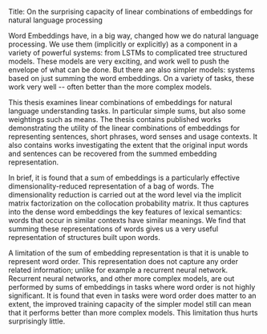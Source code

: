 Title: On the surprising capacity of linear combinations of embeddings for natural language processing

Word Embeddings have, in a big way, changed how we do natural language processing.
We use them (implicitly or explicitly) as a component in a variety of powerful systems:
from LSTMs to complicated tree structured models.
These models are very exciting, and work well to push the envelope of what can be done.
But there are also simpler models: systems based on just summing the word embeddings.
On a variety of tasks, these work very well -- often better than the more complex models.

This thesis examines linear combinations of embeddings for natural language understanding tasks.
In particular simple sums, but also some weightings such as means.
The thesis contains published works demonstrating the utility of the linear combinations of embeddings
for representing sentences, short phrases, word senses and usage contexts.
It also contains works investigating the extent that the original input words and sentences can be recovered from the summed embedding representation.

In brief, it is found that a sum of embeddings is a particularly effective dimensionality-reduced representation of a bag of words.
The dimensionality reduction is carried out at the word level via the implicit matrix factorization 
on the collocation probability matrix.
It thus captures into the dense word embeddings the key features of lexical semantics:
words that occur in similar contexts have similar meanings.
We find that summing these representations of words gives us a very useful representation of structures built upon words.

A limitation of the sum of embedding representation is that it is unable to represent word order.
This representation does not capture any order related information; unlike for example a recurrent neural network.
Recurrent neural networks, and other more complex models, are out performed by sums of embeddings in tasks where word order is not highly significant.
It is found that even in tasks were word order does matter to an extent, the improved training capacity of the simpler model still can mean that it performs better than more complex models.
This limitation thus hurts surprisingly little.


